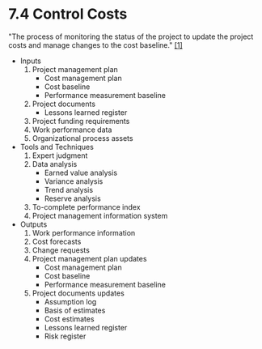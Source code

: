 # 7.4 Control Costs

"The process of monitoring the status of the project to update the project costs
and manage changes to the cost baseline." [[1]](../../home.md#references)

- Inputs
  1. Project management plan
     - Cost management plan
     - Cost baseline
     - Performance measurement baseline
  2. Project documents
     - Lessons learned register
  3. Project funding requirements
  4. Work performance data
  5. Organizational process assets
- Tools and Techniques
  1. Expert judgment
  2. Data analysis
     - Earned value analysis
     - Variance analysis
     - Trend analysis
     - Reserve analysis
  3. To-complete performance index
  4. Project management information system
- Outputs
  1. Work performance information
  2. Cost forecasts
  3. Change requests
  4. Project management plan updates
     - Cost management plan
     - Cost baseline
     - Performance measurement baseline
  5. Project documents updates
     - Assumption log
     - Basis of estimates
     - Cost estimates
     - Lessons learned register
     - Risk register

